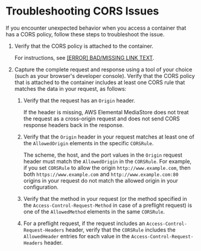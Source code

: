 # Troubleshooting CORS Issues<a name="cors-policy-troubleshooting"></a>

If you encounter unexpected behavior when you access a container that has a CORS policy, follow these steps to troubleshoot the issue\.

1. Verify that the CORS policy is attached to the container\.

   For instructions, see [[ERROR] BAD/MISSING LINK TEXT](cors-policy-viewing.md)\.

1. Capture the complete request and response using a tool of your choice \(such as your browser's developer console\)\. Verify that the CORS policy that is attached to the container includes at least one CORS rule that matches the data in your request, as follows:

   1. Verify that the request has an `Origin` header\.

      If the header is missing, AWS Elemental MediaStore does not treat the request as a cross\-origin request and does not send CORS response headers back in the response\.

   1. Verify that the `Origin` header in your request matches at least one of the `AllowedOrigin` elements in the specific `CORSRule`\.

      The scheme, the host, and the port values in the `Origin` request header must match the `AllowedOrigin` in the `CORSRule`\. For example, if you set `CORSRule` to allow the origin `http://www.example.com`, then both `https://www.example.com` and `http://www.example.com:80` origins in your request do not match the allowed origin in your configuration\.

   1. Verify that the method in your request \(or the method specified in the `Access-Control-Request-Method` in case of a preflight request\) is one of the `AllowedMethod` elements in the same `CORSRule`\.

   1. For a preflight request, if the request includes an `Access-Control-Request-Headers` header, verify that the `CORSRule` includes the `AllowedHeader` entries for each value in the `Access-Control-Request-Headers` header\.